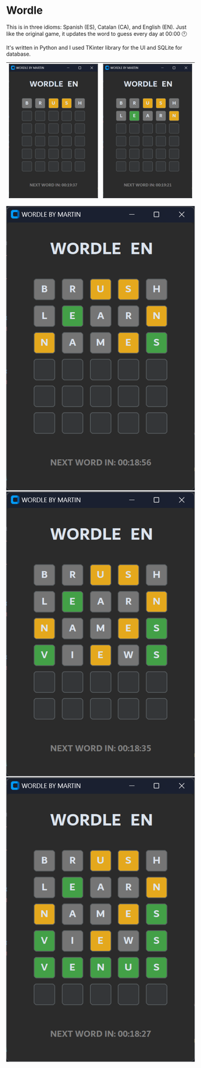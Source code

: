 # Wordle

This is in three idioms: Spanish (ES), Catalan (CA), and English (EN).
Just like the original game, it updates the word to guess every day at 00:00 🕛

It's written in Python and I used TKinter library for the UI and SQLite for database.

| ![BRUSH](img/img1.png)    |    ![LEARN](img/img2.png) |
|---------------------------|---------------------------|
![NAMES](img/img3.png) ![VIEWS](img/img4.png)
![VENUS](img/img5.png)
